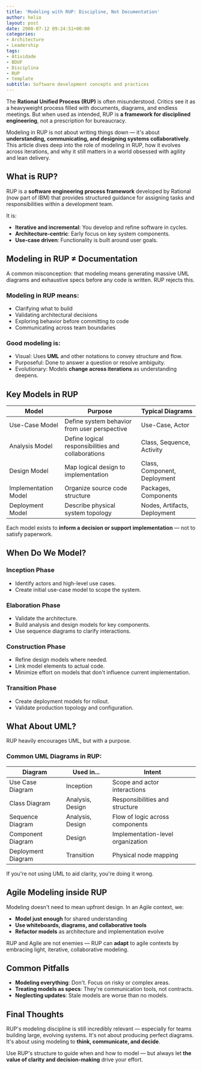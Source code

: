 ```yaml
---
title: 'Modeling with RUP: Discipline, Not Documentation'
author: helio
layout: post
date: 2008-07-12 09:24:51+00:00
categories:
- Architecture
- Leadership
tags:
- Atividade
- BDUF
- Disciplina
- RUP
- template
subtitle: Software development concepts and practices
---
```


The **Rational Unified Process (RUP)** is often misunderstood. Critics see it as a heavyweight process filled with documents, diagrams, and endless meetings. But when used as intended, RUP is **a framework for disciplined engineering**, not a prescription for bureaucracy.

Modeling in RUP is not about writing things down — it's about **understanding, communicating, and designing systems collaboratively**. This article dives deep into the role of modeling in RUP, how it evolves across iterations, and why it still matters in a world obsessed with agility and lean delivery.

## What is RUP?

RUP is a **software engineering process framework** developed by Rational (now part of IBM) that provides structured guidance for assigning tasks and responsibilities within a development team.

It is:

- **Iterative and incremental**: You develop and refine software in cycles.
- **Architecture-centric**: Early focus on key system components.
- **Use-case driven**: Functionality is built around user goals.

## Modeling in RUP ≠ Documentation

A common misconception: that modeling means generating massive UML diagrams and exhaustive specs before any code is written. RUP rejects this.

### Modeling in RUP means:

- Clarifying what to build
- Validating architectural decisions
- Exploring behavior before committing to code
- Communicating across team boundaries

### Good modeling is:

- Visual: Uses **UML** and other notations to convey structure and flow.
- Purposeful: Done to answer a question or resolve ambiguity.
- Evolutionary: Models **change across iterations** as understanding deepens.

## Key Models in RUP

| Model                | Purpose                                            | Typical Diagrams             |
| -------------------- | -------------------------------------------------- | ---------------------------- |
| Use-Case Model       | Define system behavior from user perspective       | Use-Case, Actor              |
| Analysis Model       | Define logical responsibilities and collaborations | Class, Sequence, Activity    |
| Design Model         | Map logical design to implementation               | Class, Component, Deployment |
| Implementation Model | Organize source code structure                     | Packages, Components         |
| Deployment Model     | Describe physical system topology                  | Nodes, Artifacts, Deployment |

Each model exists to **inform a decision or support implementation** — not to satisfy paperwork.

## When Do We Model?

### Inception Phase

- Identify actors and high-level use cases.
- Create initial use-case model to scope the system.

### Elaboration Phase

- Validate the architecture.
- Build analysis and design models for key components.
- Use sequence diagrams to clarify interactions.

### Construction Phase

- Refine design models where needed.
- Link model elements to actual code.
- Minimize effort on models that don't influence current implementation.

### Transition Phase

- Create deployment models for rollout.
- Validate production topology and configuration.

## What About UML?

RUP heavily encourages UML, but with a purpose.

### Common UML Diagrams in RUP:

| Diagram            | Used in...       | Intent                            |
| ------------------ | ---------------- | --------------------------------- |
| Use Case Diagram   | Inception        | Scope and actor interactions      |
| Class Diagram      | Analysis, Design | Responsibilities and structure    |
| Sequence Diagram   | Analysis, Design | Flow of logic across components   |
| Component Diagram  | Design           | Implementation-level organization |
| Deployment Diagram | Transition       | Physical node mapping             |

If you're not using UML to aid clarity, you're doing it wrong.

## Agile Modeling inside RUP

Modeling doesn't need to mean upfront design. In an Agile context, we:

- **Model just enough** for shared understanding
- **Use whiteboards, diagrams, and collaborative tools**
- **Refactor models** as architecture and implementation evolve

RUP and Agile are not enemies — RUP can **adapt** to agile contexts by embracing light, iterative, collaborative modeling.

## Common Pitfalls

- **Modeling everything**: Don't. Focus on risky or complex areas.
- **Treating models as specs**: They're communication tools, not contracts.
- **Neglecting updates**: Stale models are worse than no models.

## Final Thoughts

RUP's modeling discipline is still incredibly relevant — especially for teams building large, evolving systems.
It's not about producing perfect diagrams. It's about using modeling to **think, communicate, and decide**.

Use RUP's structure to guide when and how to model — but always let **the value of clarity and decision-making** drive your effort.
